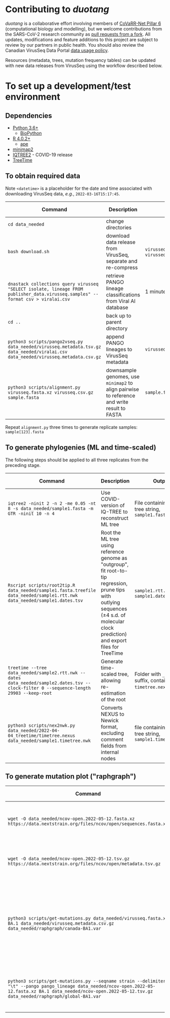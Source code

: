 # Contributing to *duotang*

*duotang* is a collaborative effort involving members of [CoVaRR-Net Pillar 6](https://covarrnet.ca/our-team/#pillar-6) (computational biology and modelling), but we welcome contributions from the SARS-CoV-2 research community as [pull requests from a fork](https://docs.github.com/en/pull-requests/collaborating-with-pull-requests/proposing-changes-to-your-work-with-pull-requests/creating-a-pull-request-from-a-fork).
All updates, modifications and feature additions to this project are subject to review by our partners in public health.
You should also review the Canadian VirusSeq Data Portal [data usage policy](https://virusseq-dataportal.ca/acknowledgements).

Resources (metadata, trees, mutation frequency tables) can be updated with new data releases from VirusSeq using the workflow described below.



# To set up a development/test environment

## Dependencies
* [Python 3.6+](https://www.python.org/downloads/)
  * [BioPython](https://biopython.org/)
* [R 4.0.2+](https://cran.r-project.org/)
  * [ape](https://cran.r-project.org/web/packages/ape/index.html)
* [minimap2](https://github.com/lh3/minimap2)
* [IQTREE2](http://www.iqtree.org/) - COVID-19 release
* [TreeTime](https://github.com/neherlab/treetime)

## To obtain required data

Note `<datetime>` is a placeholder for the date and time associated with downloading VirusSeq data, *e.g.*, `2022-03-16T15:17:45`.

| Command | Description | Outputs | Expected time |
|---------|-------------|---------|---------------|
| `cd data_needed` | change directories |  |  |
| `bash download.sh` | download data release from VirusSeq, separate and re-compress | `virusseq.fasta.xz`, `virusseq.metadata.tsv.gz` | 10 minutes |
| `dnastack collections query virusseq "SELECT isolate, lineage FROM publisher_data.virusseq.samples" --format csv > viralai.csv` | retrieve PANGO lineage classifications from Viral AI database | 1 minute |
| `cd ..` | back up to parent directory |  |  |
| `python3 scripts/pango2vseq.py data_needed/virusseq.metadata.tsv.gz data_needed/viralai.csv data_needed/virusseq.metadata.csv.gz` | append PANGO lineages to VirusSeq metadata | `virusseq.csv.gz` | 10 seconds |
| `python3 scripts/alignment.py virusseq.fasta.xz virusseq.csv.gz sample.fasta` | downsample genomes, use `minimap2` to align pairwise to reference and write result to FASTA | `sample.fasta` | ~2 minutes |

Repeat `alignment.py` three times to generate replicate samples: `sample[123].fasta`

## To generate phylogenies (ML and time-scaled)

The following steps should be applied to all three replicates from the preceding stage.

| Command | Description | Outputs | Expected time |
|---------|-------------|---------|---------------|
| `iqtree2 -ninit 2 -n 2 -me 0.05 -nt 8 -s data_needed/sample1.fasta -m GTR -ninit 10 -n 4` | Use COVID-version of IQ-TREE to reconstruct ML tree | File containing Newick tree string, `sample1.fasta.treefile` | ~1 hour each |
| `Rscript scripts/root2tip.R data_needed/sample1.fasta.treefile data_needed/sample1.rtt.nwk data_needed/sample1.dates.tsv` | Root the ML tree using reference genome as "outgroup", fit root-to-tip regression, prune tips with outlying sequences (±4 s.d. of molecular clock prediction) and export files for TreeTime | `sample1.rtt.nwk` and `sample1.dates.tsv` | ~1 minute |
| `treetime --tree data_needed/sample2.rtt.nwk --dates data_needed/sample2.dates.tsv --clock-filter 0 --sequence-length 29903 --keep-root` | Generate time-scaled tree, allowing re-estimation of the root | Folder with `_treetime` suffix, containing `timetree.nexus` file | ~10 minutes |
| `python3 scripts/nex2nwk.py data_needed/2022-04-04_treetime/timetree.nexus data_needed/sample1.timetree.nwk` | Converts NEXUS to Newick format, excluding comment fields from internal nodes | file containing Newick tree string, `sample1.timetree.nwk` | ~5 minutes |

## To generate mutation plot ("raphgraph")

| Command | Description | Outputs | Expected time |
|---------|-------------|---------|---------------|
| `wget -O data_needed/ncov-open.2022-05-12.fasta.xz https://data.nextstrain.org/files/ncov/open/sequences.fasta.xz` | retrieve Genbank sequences from NextStrain (about 1GB) | xz-compressed FASTA file | ~2 minutes |
| `wget -O data_needed/ncov-open.2022-05-12.tsv.gz https://data.nextstrain.org/files/ncov/open/metadata.tsv.gz` | retrieve Genbank metadata from NextStrain (about 500 MB) | gzip-compressed TSV file | ~1 minute |
| `python3 scripts/get-mutations.py data_needed/virusseq.fasta.xz BA.1 data_needed/virusseq.metadata.csv.gz data_needed/raphgraph/canada-BA1.var` | Generate a frequency table of nucleotides at all positions for Canadian genomes of user-specified lineage, aligned against the reference | `canada-BA1.var` | ~1 minute |
| `python3 scripts/get-mutations.py --seqname strain --delimiter "\t" --pango pango_lineage data_needed/ncov-open.2022-05-12.fasta.xz BA.1 data_needed/ncov-open.2022-05-12.tsv.gz data_needed/raphgraph/global-BA1.var` | Generate the corresponding nucleotide frequency table for global data set | `global-BA1.var` |  |
